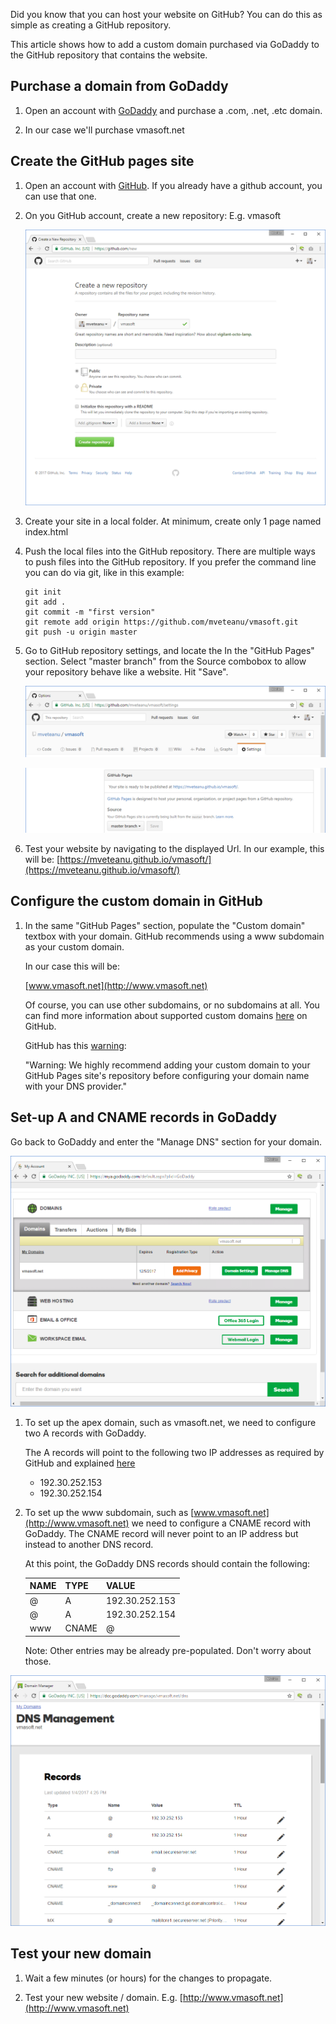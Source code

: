 Did you know that you can host your website on GitHub? You can do this as simple as creating a GitHub repository.

This article shows how to add a custom domain purchased via GoDaddy to the GitHub repository that contains the website.


Purchase a domain from GoDaddy
------------------------------

1. Open an account with [GoDaddy](http://www.godaddy.com) and purchase a .com, .net, .etc domain.

2. In our case we'll purchase vmasoft.net


Create the GitHub pages site
----------------------------

1. Open an account with [GitHub](http://www.github.com). If you already have a github account, you can use that one.

2. On you GitHub account, create a new repository: E.g. vmasoft

   ![](/img/posts/godaddy_github_01.png)

3. Create your site in a local folder.
At minimum, create only 1 page named index.html

4. Push the local files into the GitHub repository.
There are multiple ways to push files into the GitHub repository.
If you prefer the command line you can do via git, like in this example:
   
   ```
   git init
   git add .
   git commit -m "first version"
   git remote add origin https://github.com/mveteanu/vmasoft.git
   git push -u origin master
   ```

5. Go to GitHub repository settings, and locate the In the "GitHub Pages" section.
Select "master branch" from the Source combobox to allow your repository behave like a website.
Hit "Save".

   ![](/img/posts/godaddy_github_02.png)

   ![](/img/posts/godaddy_github_03.png)

6. Test your website by navigating to the displayed Url.
In our example, this will be: [https://mveteanu.github.io/vmasoft/](https://mveteanu.github.io/vmasoft/)


Configure the custom domain in GitHub
-------------------------------------

1. In the same "GitHub Pages" section, populate the "Custom domain" textbox with your domain. GitHub recommends using a www subdomain as your custom domain.

   In our case this will be:

   [www.vmasoft.net](http://www.vmasoft.net)

   Of course, you can use other subdomains, or no subdomains at all.
   You can find more information about supported custom domains [here](https://help.github.com/articles/about-supported-custom-domains/) on GitHub.
   
   GitHub has this [warning](https://help.github.com/articles/setting-up-a-www-subdomain/):

   "Warning: We highly recommend adding your custom domain to your GitHub Pages site's repository before configuring your domain name with your DNS provider."


Set-up A and CNAME records in GoDaddy
-------------------------------------

Go back to GoDaddy and enter the "Manage DNS" section for your domain.

   ![](/img/posts/godaddy_github_04.png)

1. To set up the apex domain, such as vmasoft.net, we need to configure two A records with GoDaddy.

   The A records will point to the following two IP addresses as required by GitHub and explained [here](https://help.github.com/articles/setting-up-an-apex-domain/)

   - 192.30.252.153
   - 192.30.252.154


2. To set up the www subdomain, such as [www.vmasoft.net](http://www.vmasoft.net) we need to configure a CNAME record with GoDaddy.
The CNAME record will never point to an IP address but instead to another DNS record.

   At this point, the GoDaddy DNS records should contain the following:

   |NAME  |   TYPE  |     VALUE          |
   |------|---------|--------------------|
   |@     |   A     |     192.30.252.153 |
   |@     |   A     |     192.30.252.154 |
   |www   |   CNAME |     @              |


   Note: Other entries may be already pre-populated. Don't worry about those.

![](/img/posts/godaddy_github_05.png)


Test your new domain
--------------------

1. Wait a few minutes (or hours) for the changes to propagate.

2. Test your new website / domain. E.g. [http://www.vmasoft.net](http://www.vmasoft.net)
